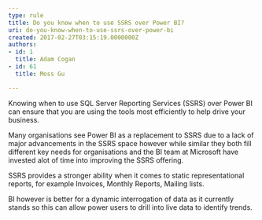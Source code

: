 ```yaml
---
type: rule
title: Do you know when to use SSRS over Power BI?
uri: do-you-know-when-to-use-ssrs-over-power-bi
created: 2017-02-27T03:15:19.0000000Z
authors:
- id: 1
  title: Adam Cogan
- id: 61
  title: Moss Gu

---
```


Knowing when to use SQL Server Reporting Services (SSRS) over Power BI can ensure that you are using the tools most efficiently to help drive your business.
 
Many organisations see Power BI as a replacement to SSRS due to a lack of major advancements in the SSRS space however while similar they both fill different key needs for organisations and the BI team at Microsoft have invested alot of time into improving the SSRS offering.



SSRS provides a stronger ability when it comes to static representational reports, for example Invoices, Monthly Reports, Mailing lists.



BI however is better for a dynamic interrogation of data as it currently stands so this can allow power users to drill into live data to identify trends.
